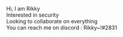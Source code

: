 Hi, I am Rikky <br>
Interested in security <br>
Looking to collaborate on everything <br>
You can reach me on discord : Rikky~!#2831 <br>
